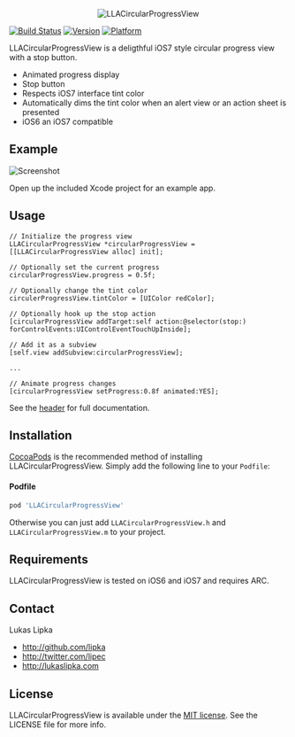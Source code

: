 <p align="center" >
  <img src="http://i.imgur.com/q0HduL5.png" alt="LLACircularProgressView" title="LLACircularProgressView">
</p>

[![Build Status](https://travis-ci.org/lipka/LLACircularProgressView.svg)](https://travis-ci.org/lipka/LLACircularProgressView)
[![Version](http://cocoapod-badges.herokuapp.com/v/LLACircularProgressView/badge.png)](http://cocoadocs.org/docsets/LLACircularProgressView)
[![Platform](http://cocoapod-badges.herokuapp.com/p/LLACircularProgressView/badge.png)](http://cocoadocs.org/docsets/LLACircularProgressView)

LLACircularProgressView is a deligthful iOS7 style circular progress view with a stop button.

- Animated progress display
- Stop button
- Respects iOS7 interface tint color
- Automatically dims the tint color when an alert view or an action sheet is presented
- iOS6 an iOS7 compatible

## Example

![Screenshot](http://i.imgur.com/LboRSet.png)

Open up the included Xcode project for an example app.

## Usage

``` objc
// Initialize the progress view
LLACircularProgressView *circularProgressView = [[LLACircularProgressView alloc] init];

// Optionally set the current progress
circularProgressView.progress = 0.5f;

// Optionally change the tint color
circulerProgressView.tintColor = [UIColor redColor];

// Optionally hook up the stop action
[circularProgressView addTarget:self action:@selector(stop:) forControlEvents:UIControlEventTouchUpInside];

// Add it as a subview
[self.view addSubview:circularProgressView];

...

// Animate progress changes
[circularProgressView setProgress:0.8f animated:YES];
```

See the [header](LLACircularProgressView/LLACircularProgressView.h) for full documentation.

## Installation

[CocoaPods](http://cocoapods.org) is the recommended method of installing LLACircularProgressView. Simply add the following line to your `Podfile`:

#### Podfile

```ruby
pod 'LLACircularProgressView'
```

Otherwise you can just add `LLACircularProgressView.h` and `LLACircularProgressView.m` to your project.

## Requirements

LLACircularProgressView is tested on iOS6 and iOS7 and requires ARC.

## Contact

Lukas Lipka

- http://github.com/lipka
- http://twitter.com/lipec
- http://lukaslipka.com

## License

LLACircularProgressView is available under the [MIT license](LICENSE). See the LICENSE file for more info.
